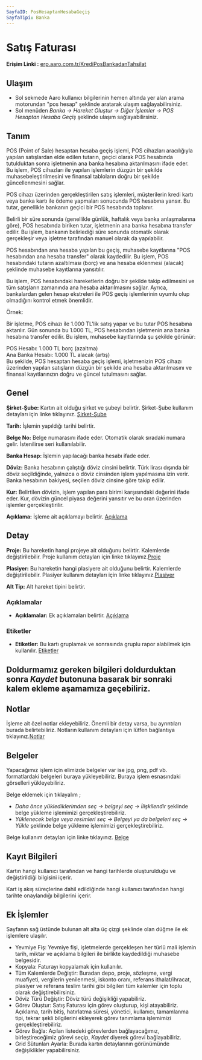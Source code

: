 ```yaml
---
SayfaID: PosHesaptanHesabaGeçiş
SayfaTipi: Banka
---
```


# Satış Faturası

**Erişim Linki :** [erp.aaro.com.tr/KrediPosBankadanTahsilat](https://erp.aaro.com.tr/KrediPosBankadanTahsilat)

## Ulaşım

- Sol sekmede Aaro kullanıcı bilgilerinin hemen altında yer alan arama motorundan "pos hesap" şeklinde aratarak ulaşım sağlayabilirsiniz.
- Sol menüden *Banka -> Hareket Oluştur -> Diğer İşlemler -> POS Hesaptan Hesaba Geçiş* şeklinde ulaşım sağlayabilirsiniz. 

## Tanım 

POS (Point of Sale) hesaptan hesaba geçiş işlemi, POS cihazları aracılığıyla yapılan satışlardan elde edilen tutarın, 
geçici olarak POS hesabında tutulduktan sonra işletmenin ana banka hesabına aktarılmasını ifade eder. 
Bu işlem, POS cihazları ile yapılan işlemlerin düzgün bir şekilde muhasebeleştirilmesini ve finansal tabloların doğru bir şekilde güncellenmesini sağlar.

POS cihazı üzerinden gerçekleştirilen satış işlemleri, müşterilerin kredi kartı veya banka kartı ile ödeme yapmaları sonucunda POS hesabına yansır. 
Bu tutar, genellikle bankanın geçici bir POS hesabında toplanır.

Belirli bir süre sonunda (genellikle günlük, haftalık veya banka anlaşmalarına göre), POS hesabında biriken tutar, işletmenin ana banka hesabına transfer edilir. 
Bu işlem, bankanın belirlediği süre sonunda otomatik olarak gerçekleşir veya işletme tarafından manuel olarak da yapılabilir.

POS hesabından ana hesaba yapılan bu geçiş, muhasebe kayıtlarına "POS hesabından ana hesaba transfer" olarak kaydedilir. 
Bu işlem, POS hesabındaki tutarın azaltılması (borç) ve ana hesaba eklenmesi (alacak) şeklinde muhasebe kayıtlarına yansıtılır.

Bu işlem, POS hesabındaki hareketlerin doğru bir şekilde takip edilmesini ve tüm satışların zamanında ana hesaba aktarılmasını sağlar. 
Ayrıca, bankalardan gelen hesap ekstreleri ile POS geçiş işlemlerinin uyumlu olup olmadığını kontrol etmek önemlidir.

Örnek:

Bir işletme, POS cihazı ile 1.000 TL'lik satış yapar ve bu tutar POS hesabına aktarılır. 
Gün sonunda bu 1.000 TL, POS hesabından işletmenin ana banka hesabına transfer edilir. Bu işlem, muhasebe kayıtlarında şu şekilde görünür:

POS Hesabı: 1.000 TL borç (azaltma)  
Ana Banka Hesabı: 1.000 TL alacak (artış)  
Bu şekilde, POS hesaptan hesaba geçiş işlemi, işletmenizin POS cihazı üzerinden yapılan satışların düzgün bir şekilde ana hesaba aktarılmasını ve finansal kayıtlarınızın doğru ve güncel tutulmasını sağlar.

## Genel

**Şirket-Şube:** Kartın ait olduğu şirket ve şubeyi belirtir. Şirket-Şube kullanım detayları için linke tıklayınız. [Şirket-Şube](../TemelOzellikler/SirketSubeKart.md)

**Tarih:** İşlemin yapıldığı tarihi belirtir. 

**Belge No:** Belge numarasını ifade eder. Otomatik olarak sıradaki numara gelir. İstenilirse seri kullanılabilir.

**Banka Hesap:** İşlemin yapılacağı banka hesabı ifade eder. 

**Döviz:** Banka hesabının çalıştığı döviz cinsini belirtir. Türk lirası dışında bir döviz seçildiğinde, yalnızca o döviz cinsinden işlem yapılmasına izin verir. Banka hesabının bakiyesi, seçilen döviz cinsine göre takip edilir.

**Kur:** Belirtilen dövizin, işlem yapılan para birimi karşısındaki değerini ifade eder. 
Kur, dövizin güncel piyasa değerini yansıtır ve bu oran üzerinden işlemler gerçekleştirilir.

**Açıklama:** İşleme ait açıklamayı belirtir. [Açıklama](../TemelOzellikler/Aciklama.md)

## Detay 

**Proje:** Bu hareketin hangi projeye ait olduğunu belirtir. Kalemlerde değiştirilebilir. Proje kullanım detayları için linke tıklayınız.[Proje](../TemelOzellikler/Proje.md)

**Plasiyer:** Bu hareketin hangi plasiyere ait olduğunu belirtir. Kalemlerde değiştirilebilir. Plasiyer kullanım detayları için linke tıklayınız.[Plasiyer](../TemelOzellikler/Plasiyer.md)

**Alt Tip:** Alt hareket tipini belirtir.

### Açıklamalar

- **Açıklamalar:** Ek açıklamaları belirtir. [Açıklama](/TemelOzellikler/Aciklama.md "Açıklama")	

### Etiketler

- **Etiketler:** Bu kartı gruplamak ve sonrasında gruplu rapor alabilmek için kullanılır. [Etiketler](/TemelOzellikler/Etiketler.md "Etiketler")

## Doldurmamız gereken bilgileri doldurduktan sonra *Kaydet* butonuna basarak bir sonraki kalem ekleme aşamamıza geçebiliriz.

## Notlar 

İşleme ait özel notlar ekleyebiliriz. Önemli bir detay varsa, bu ayrıntıları burada belirtebiliriz. Notların kullanım detayları için lütfen bağlantıya tıklayınız.[Notlar](../TemelOzellikler/Notlar.md)

## Belgeler

Yapacağımız işlem için elimizde belgeler var ise jpg, png, pdf vb. formatlardaki belgeleri buraya yükleyebiliriz.
Buraya işlem esnasındaki görselleri yükleyebiliriz.

Belge eklemek için tıklayalım ;

- *Daha önce yüklediklerimden seç -> belgeyi seç -> İlişkilendir* şeklinde belge yükleme işlemimizi gerçekleştirebiliriz.
- *Yüklenecek belge veya resimleri seç -> Belgeyi ya da belgeleri seç -> Yükle* şeklinde belge yükleme işlemimizi gerçekleştirebiliriz.

Belge kullanım detayları için linke tıklayınız. [Belge](../TemelOzellikler/Belgeler.md)

## Kayıt Bilgileri

Kartın hangi kullanıcı tarafından ve hangi tarihlerde oluşturulduğu ve değiştirildiği bilgisini içerir.

Kart iş akış süreçlerine dahil edildiğinde hangi kullanıcı tarafından hangi tarihte onaylandığı bilgilerini içerir. 


## Ek İşlemler

 Sayfanın sağ üstünde bulunan alt alta üç çizgi şeklinde olan düğme ile ek işlemlere ulaşılır.
- Yevmiye Fiş: Yevmiye fişi, işletmelerde gerçekleşen her türlü mali işlemin tarih, miktar ve açıklama bilgileri ile birlikte kaydedildiği muhasebe belgesidir.
- Kopyala: Faturayı kopyalamak için kullanılır.
- Tüm Kalemlerde Değiştir: Buradan depo, proje, sözleşme, vergi muafiyeti, vergilerin yenilenmesi, iskonto oranı, referans ithalat/ihracat, plasiyer ve referans teslim tarihi gibi bilgileri tüm kalemler için toplu olarak değiştirebilirsiniz.
- Döviz Türü Değiştir: Döviz türü değişikliği yapabiliriz.
- Görev Oluştur: Satış Faturası için görev oluşturup, kişi atayabiliriz. Açıklama, tarih bitiş, hatırlatma süresi, yönetici, kullanıcı, tamamlanma tipi, tekrar şekli bilgilerini ekleyerek görev tanımlama işlemimizi gerçekleştirebiliriz.
- Görev Bağla: Açılan listedeki görevlerden bağlayacağımız, birleştireceğimiz görevi seçip, *Kaydet* diyerek görevi bağlayabiliriz.
- Grid Sütunları Ayarla: Burada kartın detaylarının görünümünde değişiklikler yapabilirsiniz. 
